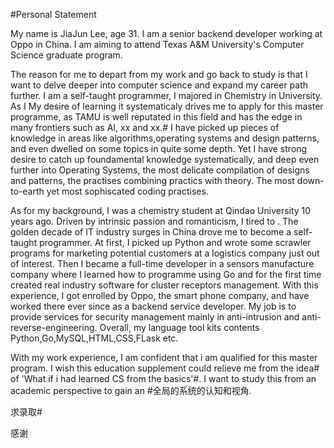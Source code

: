 #Personal Statement


My name is JiaJun Lee, age 31. I am a senior backend developer working at Oppo in China. I am aiming to attend Texas A&M University's Computer Science graduate program.

The reason for me to depart from my work and go back to study is that I want to delve deeper into computer science and expand my career path further. 
I am a self-taught programmer, I majored in Chemistry in University. As I  My desire of learning it systematicaly drives me to apply for this master programme, as TAMU is well reputated in this field and has the edge in many frontiers such as AI, xx and xx.# I have picked up pieces of knowledge in areas like algorithms,operating systems and design patterns, and even dwelled on some topics in quite some depth. Yet I have strong desire to catch up foundamental knowledge systematically, and deep even further into Operating Systems, the most delicate compilation of designs and patterns, the practises combining practics with theory. The most down-to-earth yet most sophiscated coding practises.


As for my background, I was a chemistry student at Qindao University 10 years ago. Driven by intrinsic passion and romanticism, I tired to . The golden decade of IT industry surges in China drove me to become a self-taught programmer. At first, I picked up Python and wrote some scrawler programs for marketing potential customers at a logistics company just out of interest. Then I became a full-time developer in a sensors manufacture company where I learned how to programme using Go and for the first time created real industry software for cluster receptors management. With this experience, I got enrolled by Oppo, the smart phone company, and have worked there ever since as a backend service developer. My job is to provide services for security management mainly in anti-intrusion and anti-reverse-engineering. Overall, my language tool kits contents Python,Go,MySQL,HTML,CSS,FLask etc.

With my work experience, I am confident that i am qualified for this master program. I wish this education supplement could relieve me from the idea# of 'What if i had learned CS from the basics'#. I want to study this from an academic perspective to gain an #全局的系统的认知和视角.


求录取#

感谢